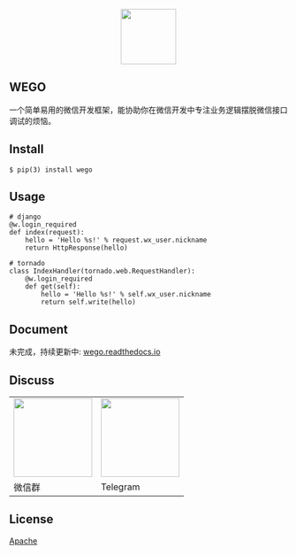 <p align="center"><a href="http://vuejs.org" target="_blank"><img width="100"src="http://ww2.sinaimg.cn/large/62e721e4gw1f83zeuykk5j20sg0sgtb6.jpg"></a></p>

## WEGO

一个简单易用的微信开发框架，能协助你在微信开发中专注业务逻辑摆脱微信接口调试的烦恼。

## Install

```
$ pip(3) install wego
```

## Usage

```
# django
@w.login_required
def index(request):
    hello = 'Hello %s!' % request.wx_user.nickname
    return HttpResponse(hello)

# tornado
class IndexHandler(tornado.web.RequestHandler):
    @w.login_required
    def get(self):
        hello = 'Hello %s!' % self.wx_user.nickname
        return self.write(hello)
```

## Document

未完成，持续更新中: [wego.readthedocs.io](http://wego.readthedocs.io/zh_CN/latest/)

## Discuss

<table>
    <tr>
        <td><img src="http://ww2.sinaimg.cn/large/62e721e4gw1f85i78ux1uj206x06zwf4.jpg" style="width: 142px"></td>
        <td><img src="http://ww2.sinaimg.cn/large/62e721e4gw1f84078j40pj207s07st9m.jpg" style="width: 142px"></td>
    </tr>
    <tr>
        <td>微信群</td>
        <td>Telegram</td>
    </tr>
</table>

## License

[Apache](http://www.apache.org/licenses/)


